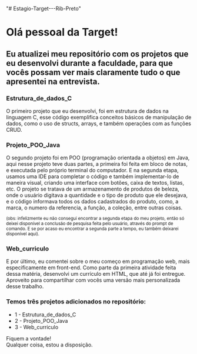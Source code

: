"# Estagio-Target---Rib-Preto" 

# Olá pessoal da Target!

## Eu atualizei meu repositório com os projetos que eu desenvolvi durante a faculdade, para que vocês possam ver mais claramente tudo o que apresentei na entrevista.

### Estrutura_de_dados_C
O primeiro projeto que eu desenvolvi, foi em estrutura de dados na linguagem C, esse código exemplifica conceitos básicos de manipulação de dados, como o uso de structs, arrays, e também operações com as funções CRUD.

### Projeto_POO_Java
O segundo projeto foi em POO (programação orientada a objetos) em Java, aqui nesse projeto teve duas partes, a primeira foi feita em bloco de notas, e executada pelo próprio terminal do computador. E na segunda etapa, usamos uma IDE para completar o código e também implementar-lo de maneira visual, criando uma interface com botões, caixa de textos, listas, etc.
O projeto se tratava de um armazenamento de produtos de beleza, onde o usuário digitava a quantidade e o tipo de produto que ele desejava, e o código informava todos os dados cadastrados do produto, como, a marca, o numero da referencia, a função, a coleção, entre outras coisas.

<sub>(obs: infelizmente eu não consegui encontrar a segunda etapa do meu projeto, então só deixei disponível a conclusão de pesquisa feita pelo usuário, através do prompt de comando. E se por acaso eu encontrar a segunda parte a tempo, eu também deixarei disponível aqui).<sub/>

### Web_curriculo
E por último, eu comentei sobre o meu começo em programação web, mais especificamente em front-end.
Como parte da primeira atividade feita dessa matéria, desenvolvi um currículo em HTML, que até já foi entregue. Aproveito para compartilhar com vocês uma versão mais personalizada desse trabalho.


### Temos três projetos adicionados no repositório:
- 1 - Estrutura_de_dados_C
- 2 - Projeto_POO_Java
- 3 - Web_curriculo
  


Fiquem a vontade!   
Qualquer coisa, estou a disposição.

